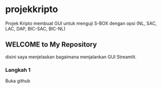 # projekkripto
Projek Kripto membuat GUI untuk menguji S-BOX dengan opsi (NL, SAC, LAC, DAP, BIC-SAC, BIC-NL)

## WELCOME to My Repository
disini saya menjelaskan bagaimana menjalankan GUI Streamlit.

### Langkah 1
Buka github

